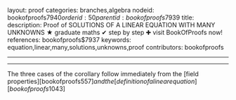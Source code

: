 layout: proof
categories: branches,algebra
nodeid: bookofproofs$7940
orderid: 50
parentid: bookofproofs$7939
title: 
description:  Proof of SOLUTIONS OF A LINEAR EQUATION WITH MANY UNKNOWNS &#9733; graduate maths &#10004; step by step &#10010; visit BookOfProofs now!
references: bookofproofs$7937
keywords: equation,linear,many,solutions,unknowns,proof
contributors: bookofproofs

---


---

The three cases of the corollary follow immediately from the [field properties][bookofproofs$557] and the [definition of a linear equation][bookofproofs$1043]
